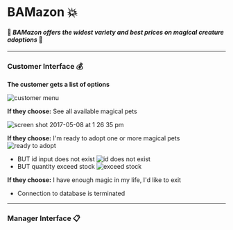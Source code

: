 # BAMazon :boom:
#### :dragon: *BAMazon offers the widest variety and best prices on magical creature adoptions* :dragon:
___
### Customer Interface :moneybag:
**The customer gets a list of options**

![customer menu](https://cloud.githubusercontent.com/assets/21952950/25815888/4977fd20-33f0-11e7-8967-09c2571f0354.png)

**If they choose:**
See all available magical pets

![screen shot 2017-05-08 at 1 26 35 pm](https://cloud.githubusercontent.com/assets/21952950/25816413/099529c4-33f2-11e7-99ec-2bf364993b3e.png)

**If they choose:**
I'm ready to adopt one or more magical pets
![ready to adopt](https://cloud.githubusercontent.com/assets/21952950/25816497/43cd3316-33f2-11e7-9636-e123eff295d4.png)
* BUT id input does not exist
![id does not exist](https://cloud.githubusercontent.com/assets/21952950/25816581/82c23a1c-33f2-11e7-853c-a68123140063.png)
* BUT quantity exceed stock
![exceed stock](https://cloud.githubusercontent.com/assets/21952950/25816654/bcda04a0-33f2-11e7-8fcf-6bf82415690d.png)

**If they choose:**
I have enough magic in my life, I'd like to exit
* Connection to database is terminated


___
### Manager Interface :clipboard:

